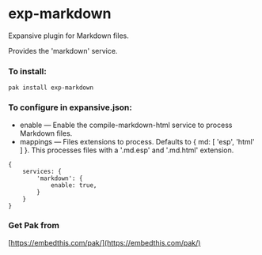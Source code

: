 exp-markdown
===

Expansive plugin for Markdown files.

Provides the 'markdown' service.

### To install:

    pak install exp-markdown

### To configure in expansive.json:

* enable &mdash; Enable the compile-markdown-html service to process Markdown files.
* mappings &mdash; Files extensions to process. Defaults to { md: [ 'esp', 'html' ] }. This processes files with a '.md.esp' and '.md.html' extension.

```
{
    services: {
        'markdown': {
            enable: true,
        }
    }
}

```

### Get Pak from

[https://embedthis.com/pak/](https://embedthis.com/pak/)

